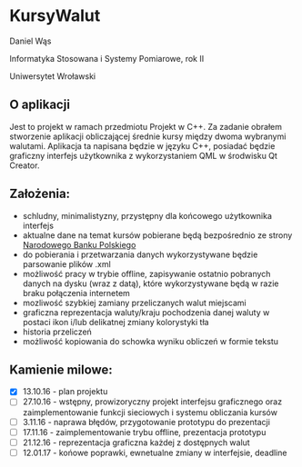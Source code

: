 # KursyWalut
Daniel Wąs

Informatyka Stosowana i Systemy Pomiarowe, rok II

Uniwersytet Wroławski


## O aplikacji
Jest to projekt w ramach przedmiotu Projekt w C++. Za zadanie obrałem stworzenie aplikacji obliczającej średnie kursy między dwoma wybranymi walutami. Aplikacja ta napisana będzie w języku C++, posiadać będzie graficzny interfejs użytkownika z wykorzystaniem QML w środwisku Qt Creator. 


## Założenia:
- schludny, minimalistyzny, przystępny dla końcowego użytkownika interfejs
- aktualne dane na temat kursów pobierane będą bezpośrednio ze strony [Narodowego Banku Polskiego](www.nbp.pl)
- do pobierania i przetwarzania danych wykorzystywane będzie parsowanie plików .xml
- możliwość pracy w trybie offline, zapisywanie ostatnio pobranych danych na dysku (wraz z datą), które wykorzystywane będą w razie braku połączenia internetem
- mozliwość szybkiej zamiany przeliczanych walut miejscami
- graficzna reprezentacja waluty/kraju pochodzenia danej waluty w postaci ikon i/lub delikatnej zmiany kolorystyki tła
- historia przeliczeń
- możliwość kopiowania do schowka wyniku obliczeń w formie tekstu


## Kamienie milowe:
- [x] 13.10.16 - plan projektu
- [ ] 27.10.16 - wstępny, prowizoryczny projekt interfejsu graficznego oraz zaimplementowanie funkcji sieciowych i systemu obliczania kursów
- [ ] 3.11.16 - naprawa błędów, przygotowanie prototypu do prezentacji
- [ ] 17.11.16 - zaimplementowanie trybu offline, prezentacja prototypu
- [ ] 21.12.16 - reprezentacja graficzna każdej z dostępnych walut
- [ ] 12.01.17 - końowe poprawki, ewnetualne zmiany w interfejsie, deadline
